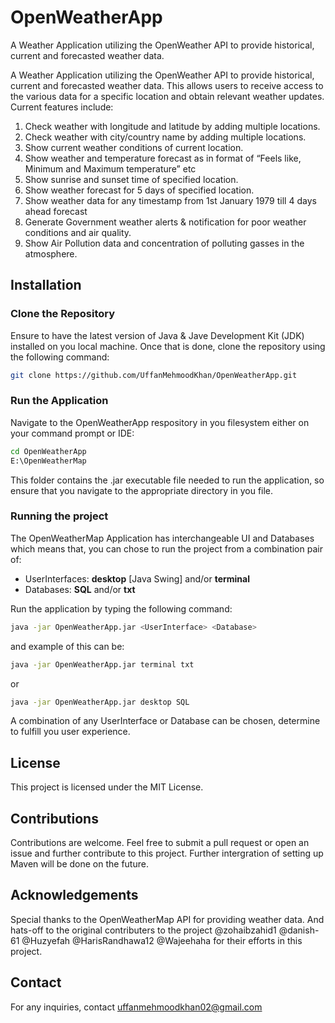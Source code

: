 # OpenWeatherApp

A Weather Application utilizing the OpenWeather API to provide historical, current and forecasted weather data.

A Weather Application utilizing the OpenWeather API to provide historical, current and forecasted weather data.
This allows users to receive access to the various data for a specific location and obtain relevant weather updates.
Current features include:

1. Check weather with longitude and latitude by adding multiple locations.
2. Check weather with city/country name by adding multiple locations.
3. Show current weather conditions of current location.
4. Show weather and temperature forecast as in format of “Feels like, Minimum and Maximum temperature” etc
5. Show sunrise and sunset time of specified location.
6. Show weather forecast for 5 days of specified location.
7. Show weather data for any timestamp from 1st January 1979 till 4 days ahead forecast
8. Generate Government weather alerts & notification for poor weather conditions and air quality.
9. Show Air Pollution data and concentration of polluting gasses in the atmosphere.

## Installation

### Clone the Repository

Ensure to have the latest version of Java & Jave Development Kit (JDK) installed on you local machine. Once that is done, clone the repository using the following command:

```bash
git clone https://github.com/UffanMehmoodKhan/OpenWeatherApp.git
````

### Run the Application

Navigate to the OpenWeatherApp respository in you filesystem either on your command prompt or IDE:

````bash
cd OpenWeatherApp
E:\OpenWeatherMap
````

This folder contains the .jar executable file needed to run the application, so ensure that you navigate to the appropriate directory in you file.

### Running the project

The OpenWeatherMap Application has interchangeable UI and Databases which means that, you can chose to run the project from a combination pair of:

* UserInterfaces: __desktop__ [Java Swing] and/or __terminal__
* Databases: __SQL__  and/or __txt__

Run the application by typing the following command:

```bash
java -jar OpenWeatherApp.jar <UserInterface> <Database>
````

and example of this can be:

```bash
java -jar OpenWeatherApp.jar terminal txt
````

or

```bash
java -jar OpenWeatherApp.jar desktop SQL
````

A combination of any UserInterface or Database can be chosen, determine to fulfill you user experience.

## License

This project is licensed under the MIT License.

## Contributions

Contributions are welcome. Feel free to submit a pull request or open an issue and further contribute to this project. Further intergration of setting up Maven will be done on the future.

## Acknowledgements

Special thanks to the OpenWeatherMap API for providing weather data. And hats-off to the original contributers to the project @zohaibzahid1 @danish-61 @Huzyefah @HarisRandhawa12  @Wajeehaha  for their efforts in this project.

## Contact

For any inquiries, contact <uffanmehmoodkhan02@gmail.com>
